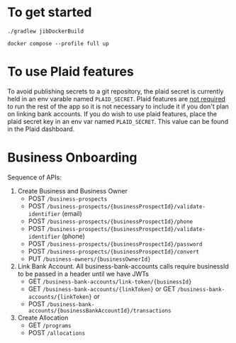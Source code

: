 # To get started

`./gradlew jibDockerBuild`

`docker compose --profile full up`

# To use Plaid features

To avoid publishing secrets to a git repository, the plaid secret is currently held in an env
varable named
`PLAID_SECRET`. Plaid features are <u>not required</u> to run the rest of the app so it is not
necessary to include it if you don't plan on linking bank accounts. If you do wish to use plaid
features, place the plaid secret key in an env var named `PLAID_SECRET`. This value can be found in
the Plaid dashboard.

# Business Onboarding

Sequence of APIs:

1. Create Business and Business Owner
    - POST `/business-prospects`
    - POST `/business-prospects/{businessProspectId}/validate-identifier` (email)
    - POST `/business-prospects/{businessProspectId}/phone`
    - POST `/business-prospects/{businessProspectId}/validate-identifier` (phone)
    - POST `/business-prospects/{businessProspectId}/password`
    - POST `/business-prospects/{businessProspectId}/convert`
    - PUT `/business-owners/{businessOwnerId}`
2. Link Bank Account. All business-bank-accounts calls require businessId to be passed in a header
   until we have JWTs
    - GET `/business-bank-accounts/link-token/{businessId}`
    - GET `/business-bank-accounts/{linkToken}` or GET `/business-bank-accounts/{linkToken}` or
    - POST `/business-bank-accounts/{businessBankAccountId}/transactions`
3. Create Allocation
    - GET `/programs`
    - POST `/allocations`